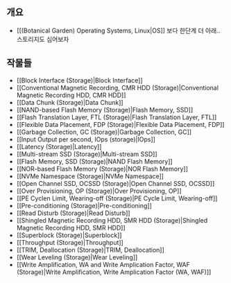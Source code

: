 ## 개요

- [[(Botanical Garden) Operating Systems, Linux|OS]] 보다 한단계 더 아래.. 스토리지도 심어보자

## 작물들

- [[Block Interface (Storage)|Block Interface]]
- [[Conventional Magnetic Recording, CMR HDD (Storage)|Conventional Magnetic Recording HDD, CMR HDD]]
- [[Data Chunk (Storage)|Data Chunk]]
- [[NAND-based Flash Memory (Storage)|Flash Memory, SSD]]
- [[Flash Translation Layer, FTL (Storage)|Flash Translation Layer, FTL]]
- [[Flexible Data Placement, FDP (Storage)|Flexible Data Placement, FDP]]
- [[Garbage Collection, GC (Storage)|Garbage Collection, GC]]
- [[Input Output per second, IOps (storage)|IOps]]
- [[Latency (Storage)|Latency]]
- [[Multi-stream SSD (Storage)|Multi-stream SSD]]
- [[Flash Memory, SSD (Storage)|NAND Flash Memory]]
- [[NOR-based Flash Memory (Storage)|NOR Flash Memory]]
- [[NVMe Namespace (Storage)|NVMe Namespace]]
- [[Open Channel SSD, OCSSD (Storage)|Open Channel SSD, OCSSD]]
- [[Over Provisioning, OP (Storage)|Over Provisioning, OP]]
- [[PE Cyclen Limit, Wearing-off (Storage)|PE Cycle Limit, Wearing-off]]
- [[Pre-conditioning (Storage)|Pre-conditioning]]
- [[Read Disturb (Storage)|Read Disturb]]
- [[Shingled Magnetic Recording HDD, SMR HDD (Storage)|Shingled Magnetic Recording HDD, SMR HDD]]
- [[Superblock (Storage)|Superblock]]
- [[Throughput (Storage)|Throughput]]
- [[TRIM, Deallocation (Storage)|TRIM, Deallocation]]
- [[Wear Leveling (Storage)|Wear Leveling]]
- [[Write Amplification, WA and Write Amplication Factor, WAF (Storage)|Write Amplification, Write Amplication Factor (WA, WAF)]]